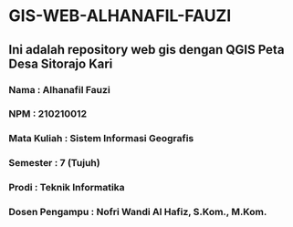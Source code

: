 # GIS-WEB-ALHANAFIL-FAUZI
## Ini adalah repository web gis dengan QGIS Peta Desa Sitorajo Kari

### Nama            : Alhanafil Fauzi
### NPM             : 210210012
### Mata Kuliah     : Sistem Informasi Geografis
### Semester        : 7 (Tujuh)
### Prodi           : Teknik Informatika
### Dosen Pengampu  : Nofri Wandi Al Hafiz, S.Kom., M.Kom.  

